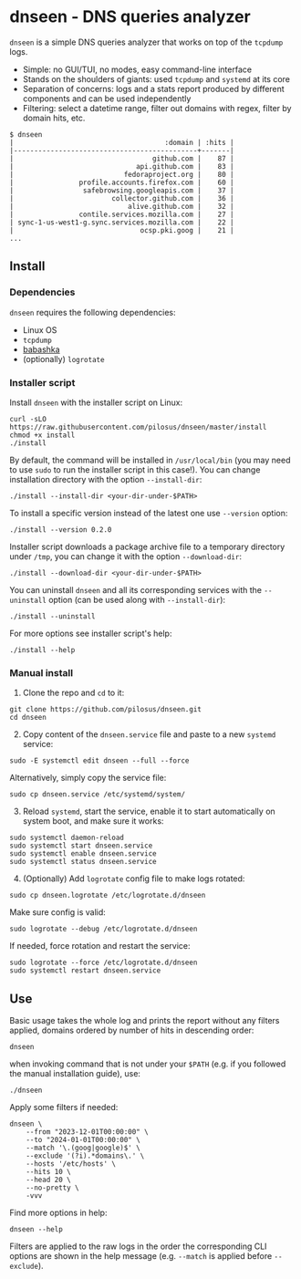 # dnseen - DNS queries analyzer

`dnseen` is a simple DNS queries analyzer that works on top of the `tcpdump` logs.

- Simple: no GUI/TUI, no modes, easy command-line interface
- Stands on the shoulders of giants: used `tcpdump` and `systemd` at
  its core
- Separation of concerns: logs and a stats report produced by
  different components and can be used independently
- Filtering: select a datetime range, filter out domains with regex,
  filter by domain hits, etc.

```
$ dnseen
|                                     :domain | :hits |
|---------------------------------------------+-------|
|                                  github.com |    87 |
|                              api.github.com |    83 |
|                           fedoraproject.org |    80 |
|                profile.accounts.firefox.com |    60 |
|                 safebrowsing.googleapis.com |    37 |
|                        collector.github.com |    36 |
|                            alive.github.com |    32 |
|                contile.services.mozilla.com |    27 |
| sync-1-us-west1-g.sync.services.mozilla.com |    22 |
|                               ocsp.pki.goog |    21 |
...
```

## Install

### Dependencies

`dnseen` requires the following dependencies:

- Linux OS
- `tcpdump`
- [babashka](https://github.com/babashka/babashka#installation)
- (optionally) `logrotate`


### Installer script

Install `dnseen` with the installer script on Linux:

```shell
curl -sLO https://raw.githubusercontent.com/pilosus/dnseen/master/install
chmod +x install
./install
```

By default, the command will be installed in `/usr/local/bin` (you may
need to use `sudo` to run the installer script in this case!). You can
change installation directory with the option `--install-dir`:

```shell
./install --install-dir <your-dir-under-$PATH>
```

To install a specific version instead of the latest one use
`--version` option:

```shell
./install --version 0.2.0
```

Installer script downloads a package archive file to a temporary
directory under `/tmp`, you can change it with the option
`--download-dir`:

```shell
./install --download-dir <your-dir-under-$PATH>
```

You can uninstall `dnseen` and all its corresponding services with the
`--uninstall` option (can be used along with `--install-dir`):

```shell
./install --uninstall
```

For more options see installer script's help:

```shell
./install --help
```

### Manual install

1. Clone the repo and `cd` to it:

```shell
git clone https://github.com/pilosus/dnseen.git
cd dnseen
```

2. Copy content of the `dnseen.service` file and paste to a new
   `systemd` service:

```shell
sudo -E systemctl edit dnseen --full --force
```

Alternatively, simply copy the service file:

```shell
sudo cp dnseen.service /etc/systemd/system/
```

3. Reload `systemd`, start the service, enable it to start
   automatically on system boot, and make sure it works:

```shell
sudo systemctl daemon-reload
sudo systemctl start dnseen.service 
sudo systemctl enable dnseen.service
sudo systemctl status dnseen.service 
```

4. (Optionally) Add `logrotate` config file to make logs rotated:

```shell
sudo cp dnseen.logrotate /etc/logrotate.d/dnseen
```

Make sure config is valid:

```shell
sudo logrotate --debug /etc/logrotate.d/dnseen
```

If needed, force rotation and restart the service:

```shell
sudo logrotate --force /etc/logrotate.d/dnseen
sudo systemctl restart dnseen.service
```


## Use

Basic usage takes the whole log and prints the report without any
filters applied, domains ordered by number of hits in descending
order:

```shell
dnseen
```

when invoking command that is not under your `$PATH` (e.g. if you
followed the manual installation guide), use:

```shell
./dnseen
```

Apply some filters if needed:

```shell
dnseen \
    --from "2023-12-01T00:00:00" \
    --to "2024-01-01T00:00:00" \
    --match '\.(goog|google)$' \
    --exclude '(?i).*domains\.' \
    --hosts '/etc/hosts' \
    --hits 10 \
    --head 20 \
    --no-pretty \
    -vvv
```

Find more options in help:

```shell
dnseen --help
```

Filters are applied to the raw logs in the order the corresponding CLI
options are shown in the help message (e.g. `--match` is applied
before `--exclude`).
